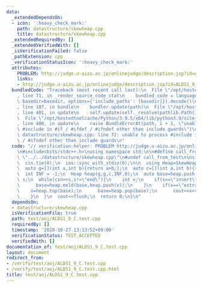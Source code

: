```yaml
---
data:
  _extendedDependsOn:
  - icon: ':heavy_check_mark:'
    path: datastructure/skewheap.cpp
    title: datastructure/skewheap.cpp
  _extendedRequiredBy: []
  _extendedVerifiedWith: []
  _isVerificationFailed: false
  _pathExtension: cpp
  _verificationStatusIcon: ':heavy_check_mark:'
  attributes:
    PROBLEM: http://judge.u-aizu.ac.jp/onlinejudge/description.jsp?id=ALDS1_9_C
    links:
    - http://judge.u-aizu.ac.jp/onlinejudge/description.jsp?id=ALDS1_9_C
  bundledCode: "Traceback (most recent call last):\n  File \"/opt/hostedtoolcache/Python/3.9.5/x64/lib/python3.9/site-packages/onlinejudge_verify/documentation/build.py\"\
    , line 71, in _render_source_code_stat\n    bundled_code = language.bundle(stat.path,\
    \ basedir=basedir, options={'include_paths': [basedir]}).decode()\n  File \"/opt/hostedtoolcache/Python/3.9.5/x64/lib/python3.9/site-packages/onlinejudge_verify/languages/cplusplus.py\"\
    , line 187, in bundle\n    bundler.update(path)\n  File \"/opt/hostedtoolcache/Python/3.9.5/x64/lib/python3.9/site-packages/onlinejudge_verify/languages/cplusplus_bundle.py\"\
    , line 401, in update\n    self.update(self._resolve(pathlib.Path(included), included_from=path))\n\
    \  File \"/opt/hostedtoolcache/Python/3.9.5/x64/lib/python3.9/site-packages/onlinejudge_verify/languages/cplusplus_bundle.py\"\
    , line 400, in update\n    raise BundleErrorAt(path, i + 1, \"unable to process\
    \ #include in #if / #ifdef / #ifndef other than include guards\")\nonlinejudge_verify.languages.cplusplus_bundle.BundleErrorAt:\
    \ datastructure/skewheap.cpp: line 72: unable to process #include in #if / #ifdef\
    \ / #ifndef other than include guards\n"
  code: "// verification-helper: PROBLEM http://judge.u-aizu.ac.jp/onlinejudge/description.jsp?id=ALDS1_9_C\n\
    \n#include<bits/stdc++.h>\nusing namespace std;\n\n#define call_from_test\n#include\
    \ \"../../datastructure/skewheap.cpp\"\n#undef call_from_test\n\nsigned main(){\n\
    \  cin.tie(0);\n  ios::sync_with_stdio(0);\n\n  using Heap=SkewHeap<int, int>;\n\
    \  auto g=[](int a,int b){return a+b;};\n  auto c=[](int a,int b){return a<b;};\n\
    \  int INF = -1;\n  Heap heap(g,g,c,INF,0);\n  auto base=heap.push(0);\n\n  string\
    \ s;\n  while(cin>>s,s!=\"end\"){\n    int x;\n    if(s==\"insert\"){\n      cin>>x;\n\
    \      base=heap.meld(base,heap.push(x));\n    }\n    if(s==\"extract\"){\n  \
    \    x=heap.top(base);\n      base=heap.pop(base);\n      cout<<x<<\"\\n\";\n\
    \    }\n  }\n  cout<<flush;\n  return 0;\n}\n"
  dependsOn:
  - datastructure/skewheap.cpp
  isVerificationFile: true
  path: test/aoj/ALDS1_9_C.test.cpp
  requiredBy: []
  timestamp: '2020-10-27 13:13:52+09:00'
  verificationStatus: TEST_ACCEPTED
  verifiedWith: []
documentation_of: test/aoj/ALDS1_9_C.test.cpp
layout: document
redirect_from:
- /verify/test/aoj/ALDS1_9_C.test.cpp
- /verify/test/aoj/ALDS1_9_C.test.cpp.html
title: test/aoj/ALDS1_9_C.test.cpp
---
```

